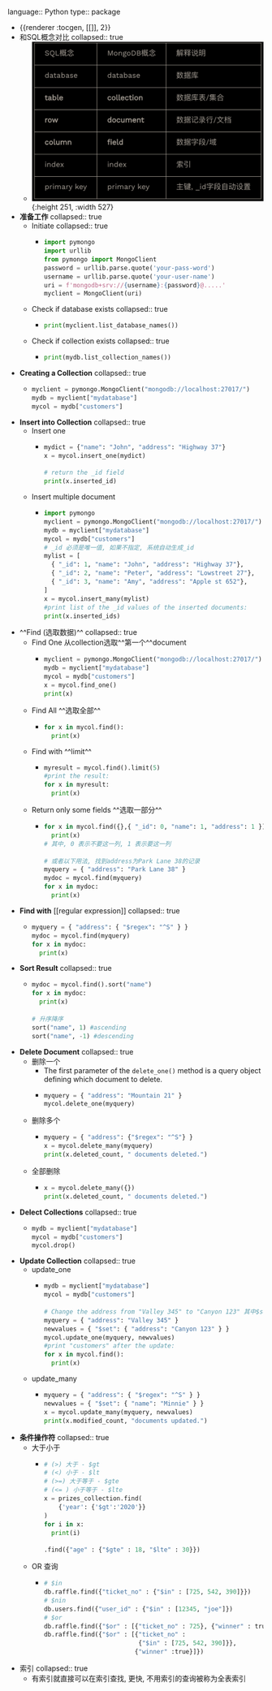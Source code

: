 language:: Python
type:: package

- {{renderer :tocgen, [[]], 2}}
- 和SQL概念对比
  collapsed:: true
	- ![Screen Shot 2022-01-23 at 10.42.57 PM.png](../assets/Screen_Shot_2022-01-23_at_10.42.57_PM_1643006581296_0.png){:height 251, :width 527}
- **准备工作**
  collapsed:: true
	- Initiate
	  collapsed:: true
		- ```python
		  import pymongo
		  import urllib
		  from pymongo import MongoClient
		  password = urllib.parse.quote('your-pass-word')
		  username = urllib.parse.quote('your-user-name')
		  uri = f'mongodb+srv://{username}:{password}@.....'
		  myclient = MongoClient(uri)
		  ```
	- Check if database exists
	  collapsed:: true
		- ```python
		  print(myclient.list_database_names())
		  ```
	- Check if collection exists
	  collapsed:: true
		- ```python
		  print(mydb.list_collection_names())
		  ```
- **Creating a Collection**
  collapsed:: true
	- ```python
	  myclient = pymongo.MongoClient("mongodb://localhost:27017/")
	  mydb = myclient["mydatabase"]
	  mycol = mydb["customers"]
	  ```
- **Insert into Collection**
  collapsed:: true
	- Insert one
		- ```python
		  mydict = {"name": "John", "address": "Highway 37"}
		  x = mycol.insert_one(mydict)
		  
		  # return the _id field
		  print(x.inserted_id)
		  ```
	- Insert multiple document
		- ```python
		  import pymongo
		  myclient = pymongo.MongoClient("mongodb://localhost:27017/")
		  mydb = myclient["mydatabase"]
		  mycol = mydb["customers"]
		  # _id 必须是唯一值, 如果不指定, 系统自动生成_id
		  mylist = [
		    { "_id": 1, "name": "John", "address": "Highway 37"},
		    { "_id": 2, "name": "Peter", "address": "Lowstreet 27"},
		    { "_id": 3, "name": "Amy", "address": "Apple st 652"},
		  ]
		  x = mycol.insert_many(mylist)
		  #print list of the _id values of the inserted documents:
		  print(x.inserted_ids)
		  ```
- ^^Find (选取数据)^^
  collapsed:: true
	- Find One 从collection选取^^第一个^^document
		- ```python
		  myclient = pymongo.MongoClient("mongodb://localhost:27017/")
		  mydb = myclient["mydatabase"]
		  mycol = mydb["customers"]
		  x = mycol.find_one()
		  print(x)
		  ```
	- Find All ^^选取全部^^
		- ```python
		  for x in mycol.find():
		    print(x)
		  ```
	- Find with ^^limit^^
		- ```python
		  myresult = mycol.find().limit(5)
		  #print the result:
		  for x in myresult:
		    print(x)
		  ```
	- Return only some fields ^^选取一部分^^
		- ```python
		  for x in mycol.find({},{ "_id": 0, "name": 1, "address": 1 }):
		    print(x)
		  # 其中, 0 表示不要这一列, 1 表示要这一列
		    
		  # 或者以下用法, 找到address为Park Lane 38的记录
		  myquery = { "address": "Park Lane 38" }
		  mydoc = mycol.find(myquery)
		  for x in mydoc:
		    print(x)
		  ```
- **Find with** [[regular expression]]
  collapsed:: true
	- ```python
	  myquery = { "address": { "$regex": "^S" } }
	  mydoc = mycol.find(myquery)
	  for x in mydoc:
	    print(x)
	  ```
- **Sort Result**
  collapsed:: true
	- ```python
	  mydoc = mycol.find().sort("name")
	  for x in mydoc:
	    print(x)
	  
	  # 升序降序
	  sort("name", 1) #ascending
	  sort("name", -1) #descending
	  ```
- **Delete Document**
  collapsed:: true
	- 删除一个
		- The first parameter of the `delete_one()` method is a query object defining which document to delete.
		- ```python
		  myquery = { "address": "Mountain 21" }
		  mycol.delete_one(myquery)
		  ```
	- 删除多个
		- ```python
		  myquery = { "address": {"$regex": "^S"} }
		  x = mycol.delete_many(myquery)
		  print(x.deleted_count, " documents deleted.")
		  ```
	- 全部删除
		- ```python
		  x = mycol.delete_many({})
		  print(x.deleted_count, " documents deleted.")
		  ```
- **Delect Collections**
  collapsed:: true
	- ```python
	  mydb = myclient["mydatabase"]
	  mycol = mydb["customers"]
	  mycol.drop()
	  ```
- **Update Collection**
  collapsed:: true
	- update_one
		- ```python
		  mydb = myclient["mydatabase"]
		  mycol = mydb["customers"]
		  
		  # Change the address from "Valley 345" to "Canyon 123" 其中$set为操作符
		  myquery = { "address": "Valley 345" }
		  newvalues = { "$set": { "address": "Canyon 123" } }
		  mycol.update_one(myquery, newvalues)
		  #print "customers" after the update:
		  for x in mycol.find():
		    print(x)
		  ```
	- update_many
		- ```python
		  myquery = { "address": { "$regex": "^S" } }
		  newvalues = { "$set": { "name": "Minnie" } }
		  x = mycol.update_many(myquery, newvalues)
		  print(x.modified_count, "documents updated.")
		  ```
- **条件操作符**
  collapsed:: true
	- 大于小于
		- ```python
		  # (>) 大于 - $gt
		  # (<) 小于 - $lt
		  # (>=) 大于等于 - $gte
		  # (<= ) 小于等于 - $lte
		  x = prizes_collection.find(
		      {'year': {'$gt':'2020'}}
		  )
		  for i in x:
		    print(i)
		  
		  .find({"age" : {"$gte" : 18, "$lte" : 30}})
		  ```
	- OR 查询
		- ```python
		  # $in
		  db.raffle.find({"ticket_no" : {"$in" : [725, 542, 390]}})
		  # $nin
		  db.users.find({"user_id" : {"$in" : [12345, "joe"]})
		  # $or
		  db.raffle.find({"$or" : [{"ticket_no" : 725}, {"winner" : true}]})
		  db.raffle.find({"$or" : [{"ticket_no" : 
		                            {"$in" : [725, 542, 390]}},
		                           {"winner" :true}]})
		  
		  ```
- 索引
  collapsed:: true
	- 有索引就直接可以在索引查找, 更快, 不用索引的查询被称为全表索引
